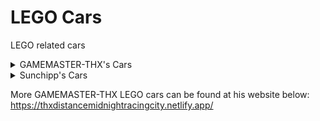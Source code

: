 # LEGO Cars
LEGO related cars

<details>
  <summary>GAMEMASTER-THX's Cars</summary>
  
  * lightning peak cinderella girls
  * nascar racer 1 scorpio
  * nascar racer 2 chum gums
  * nascar racer 2 smarties racer
  * nascar racer 5 hornet classic
  * trance dynamite haruka
</details>
<details>
  <summary>Sunchipp's Cars</summary>
  
  * adventurer_s_car
  * adventurers_blue_pickup
  * adventurers_scorpion_tracker
  * blue_monster_truck
  * crusher_beach
  * dino_catcher
  * flickriver
  * hornet
  * island_racer
  * jens_speeder
  * lego_bubble_car
  * lego_monster_truck_60251
  * lego_motorcycle_1
  * lego_motorcycle_2
  * lr2_digger
  * lr2_taxi
  * lucky_s monster truck
  * mega_hurtz
  * mini_space_racer-lego
  * mr.x
  * slick_racer
  * stunt_truck
  * truck_3442
  * truck_paintable
  * truck_radium
  * truck_thing
  * tsunami_street
  * turbo_tiger
  * [IXS] Freeway Frenzy Stunt Car (custom particle lag fixed)
  * [IXS] Brickster Buggy (custom particle lag fixed)
  * Life On Mars Blue Mech (update: Reanimated)
  * Life On Mars Red Mech
</details>

More GAMEMASTER-THX LEGO cars can be found at his website below: <br>
https://thxdistancemidnightracingcity.netlify.app/
